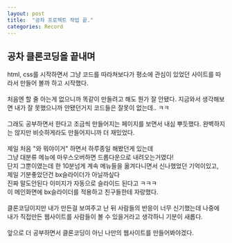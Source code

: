 ```yaml
---
layout: post
title:  "공차 프로젝트 작업 끝."
categories: Record
---
```


## 공차 클론코딩을 끝내며


html, css를 시작하면서 그냥 코드를 따라쳐보다가
평소에 관심이 있었던 사이트를 따라서 만들어 볼까 하고
시작했다.    
<br>
처음엔 할 줄 아는게 없으니까 똑같이 만들려고 해도
뭔가 잘 안됐다. 지금와서 생각해보면 내가 잘 못했으니까 안됐던거지
코드들은 잘못이 없는데.. ㅋㅋ    
<br>
그래도 공부하면서 한다고 조금씩 만들어지는 페이지를 보면서
내심 뿌듯했다. 완벽하지는 않지만 비슷하게라도 만들어지니까 더 재밌었다.    
<br>
제일 처음 "와 뭐야이거" 하면서 하루종일 해봤던게 있는데  
그냥 대분류 메뉴에 마우스오버하면 드롭다운으로 내려오는거였다!   
단지 그뿐이였는데 한 10분넘게 계속 메뉴들을 옮겨다니면서
신나했었던 기억이있고, 제일 기분좋았던건 bx슬라이더가 아닐까싶다    
진짜 말도안된다 이미지가 자동으로 슬라이드 된다고 ㅋㅋㅋ   
이 메인화면에 bx슬라이더를 적용하고 친구들한테 자랑했다.   
<br>
클론코딩이지만 내가 만든걸 보여주고 난 뒤 사람들의 반응이 너무
신기했는데 나중에 내가 직접만든 웹사이트를 사람들이 볼 수 있을거라고
생각하니 기분이 새롭다.    
<br>
앞으로 더 공부하면서 클론코딩이 아닌 나만의 웹사이트를 만들어봐야겠다.

